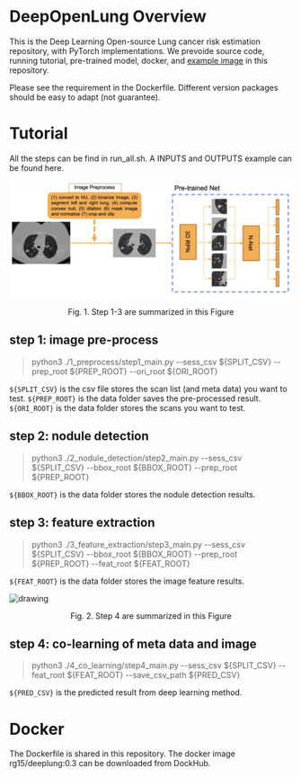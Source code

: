 # DeepOpenLung Overview

This is the Deep Learning Open-source Lung cancer risk estimation repository, with PyTorch implementations. We prevoide source code, running tutorial, pre-trained model, docker, and [example image](https://drive.google.com/drive/folders/1gyKfWa_vmI_0K0dZ_lBUynCnOJhy3dKU?usp=sharing) in this repository.

Please see the requirement in the Dockerfile. Different version packages should be easy to adapt (not guarantee). 

# Tutorial

All the steps can be find in run_all.sh. A INPUTS and OUTPUTS example can be found here. 


<img src="./Figure/prep_detect_extract.png" alt="drawing" class="center" width="600"/>
<p align="center"> Fig. 1. Step 1-3 are summarized in this Figure </p>


## step 1: image pre-process

> python3 ./1_preprocess/step1_main.py --sess_csv ${SPLIT_CSV} --prep_root ${PREP_ROOT} --ori_root ${ORI_ROOT} 

```${SPLIT_CSV}``` is the csv file stores the scan list (and meta data) you want to test. 
```${PREP_ROOT}``` is the data folder saves the pre-processed result.
```${ORI_ROOT}``` is the data folder stores the scans you want to test.

## step 2: nodule detection

> python3 ./2_nodule_detection/step2_main.py --sess_csv ${SPLIT_CSV} --bbox_root ${BBOX_ROOT} --prep_root ${PREP_ROOT} 

```${BBOX_ROOT}``` is the data folder stores the nodule detection results.


## step 3: feature extraction

> python3 ./3_feature_extraction/step3_main.py --sess_csv ${SPLIT_CSV} --bbox_root ${BBOX_ROOT} --prep_root ${PREP_ROOT} --feat_root ${FEAT_ROOT}

```${FEAT_ROOT}``` is the data folder stores the image feature results.

<img src="./Figure/co_learning.png" alt="drawing" class="center" width="600"/>
<p align="center"> Fig. 2. Step 4 are summarized in this Figure</p>

## step 4: co-learning of meta data and image

> python3 ./4_co_learning/step4_main.py --sess_csv ${SPLIT_CSV} --feat_root ${FEAT_ROOT} --save_csv_path ${PRED_CSV}

```${PRED_CSV}``` is the predicted result from deep learning method.

# Docker

The Dockerfile is shared in this repository. The docker image rg15/deeplung:0.3 can be downloaded from DockHub. 

